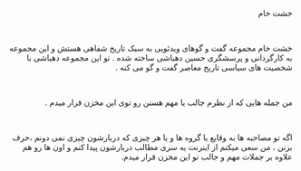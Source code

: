 <p dir='rtl' align='right'>
خشت خام
</p>
<br>
<p dir='rtl' align='right'>
خشت خام  مجموعه گفت و گوهای ویدئویی به سبک تاریخ شفاهی
  هستش و این مجموعه به کارگردانی و پرسشگری حسین دهباشی ساخته شده . تو این مجموعه دهباشی با شخصیت های سیاسی تاریخ معاصر گفت و گو می کنه .  
</p>
<br>
<p dir='rtl' align='right'>
 من جمله هایی که از نظرم جالب یا مهم هستن  رو توی این مخزن قرار میدم .  
</p>
<br>
<p dir='rtl' align='right'>
اگه تو مصاحبه ها به وقایع یا گروه ها و یا هر چیزی که دربارشون چیزی نمی دونم ،حرف بزنن ، من سعی میکنم از اینرنت یه سری مطالب دربارشون پیدا کنم و اون ها رو هم علاوه بر جملات مهم و جالب تو این مخزن قرار میدم.   
</p>
<br>


